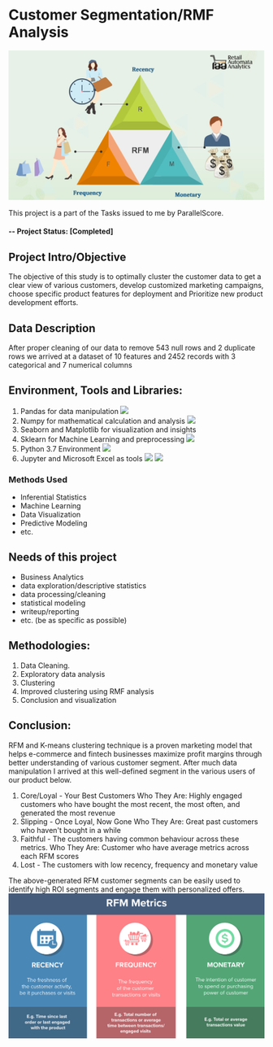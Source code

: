 # Customer Segmentation/RMF Analysis

![](r.jpg)

This project is a part of the Tasks issued to me by ParallelScore.

#### -- Project Status: [Completed]

## Project Intro/Objective
The objective of this study is to optimally cluster the customer data to get a clear view of various customers, develop customized marketing campaigns, choose specific product features for deployment and Prioritize new product development efforts.

## Data Description
After proper cleaning of our data to remove 543 null rows and 2 duplicate rows we arrived at a dataset of 10 features and 2452 records with 3 categorical and 7 numerical columns

## Environment, Tools and Libraries:
1.	Pandas for data manipulation <img src="https://img.shields.io/badge/pandas-%23150458.svg?style=for-the-badge&logo=pandas&logoColor=white">
2.	Numpy for mathematical calculation and analysis <img src="https://img.shields.io/badge/numpy-%23013243.svg?style=for-the-badge&logo=numpy&logoColor=white">
3.	Seaborn and Matplotlib for visualization and insights
4.	Sklearn for Machine Learning and preprocessing  <img src="https://img.shields.io/badge/scikit--learn-%23F7931E.svg?style=for-the-badge&logo=scikit-learn&logoColor=white">
5.	Python 3.7 Environment <img src="https://img.shields.io/badge/python-%2314354C.svg?style=for-the-badge&logo=python&logoColor=white">
6.	Jupyter and Microsoft Excel as tools <img src="https://img.shields.io/badge/Microsoft_Excel-217346?style=for-the-badge&logo=microsoft-excel&logoColor=white"> <img src="https://img.shields.io/badge/Jupyter-F37626.svg?&style=for-the-badge&logo=Jupyter&logoColor=white" >



### Methods Used
* Inferential Statistics
* Machine Learning
* Data Visualization
* Predictive Modeling
* etc.

## Needs of this project
- Business Analytics
- data exploration/descriptive statistics
- data processing/cleaning
- statistical modeling
- writeup/reporting
- etc. (be as specific as possible)

## Methodologies:
1.	Data Cleaning.
2.	Exploratory data analysis
3.	Clustering
4.	Improved clustering using RMF analysis
5.	Conclusion and visualization 

## Conclusion:
RFM and K-means clustering technique is a proven marketing model that helps e-commerce and fintech businesses maximize profit margins through better understanding of various customer segment.
After much data manipulation I arrived at this well-defined segment in the various users of our product below.

1.	Core/Loyal - Your Best Customers
Who They Are: Highly engaged customers who have bought the most recent, the most often, and generated the most revenue
2.	Slipping - Once Loyal, Now Gone
Who They Are: Great past customers who haven't bought in a while
3.	Faithful - The customers having common behaviour across these metrics.
Who They Are: Customer who have average metrics across each RFM scores
4.	Lost - The customers with low recency, frequency and monetary value

The above-generated RFM customer segments can be easily used to identify high ROI segments and engage them with personalized offers.
![](Incontent_image.png)

